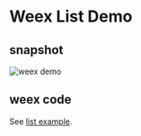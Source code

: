 Weex List Demo
===============

## snapshot
![weex demo](http://gtms01.alicdn.com/tps/i1/TB1U.vZMpXXXXakXXXXfoKlVpXX-278-474.gif)

## weex code

See [list example](https://github.com/alibaba/weex/tree/dev/examples/component/list/list-demo.we).
